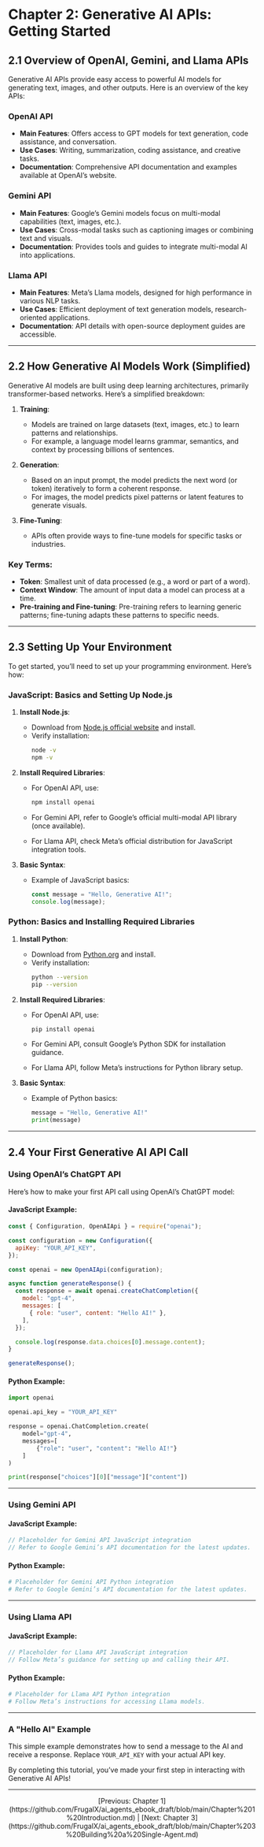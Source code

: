 # Chapter 2: Generative AI APIs: Getting Started

## **2.1 Overview of OpenAI, Gemini, and Llama APIs**

Generative AI APIs provide easy access to powerful AI models for generating text, images, and other outputs. Here is an overview of the key APIs:

### **OpenAI API**

- **Main Features**: Offers access to GPT models for text generation, code assistance, and conversation.
- **Use Cases**: Writing, summarization, coding assistance, and creative tasks.
- **Documentation**: Comprehensive API documentation and examples available at OpenAI’s website.

### **Gemini API**

- **Main Features**: Google’s Gemini models focus on multi-modal capabilities (text, images, etc.).
- **Use Cases**: Cross-modal tasks such as captioning images or combining text and visuals.
- **Documentation**: Provides tools and guides to integrate multi-modal AI into applications.

### **Llama API**

- **Main Features**: Meta’s Llama models, designed for high performance in various NLP tasks.
- **Use Cases**: Efficient deployment of text generation models, research-oriented applications.
- **Documentation**: API details with open-source deployment guides are accessible.

---

## **2.2 How Generative AI Models Work (Simplified)**

Generative AI models are built using deep learning architectures, primarily transformer-based networks. Here’s a simplified breakdown:

1. **Training**:

   - Models are trained on large datasets (text, images, etc.) to learn patterns and relationships.
   - For example, a language model learns grammar, semantics, and context by processing billions of sentences.

2. **Generation**:

   - Based on an input prompt, the model predicts the next word (or token) iteratively to form a coherent response.
   - For images, the model predicts pixel patterns or latent features to generate visuals.

3. **Fine-Tuning**:

   - APIs often provide ways to fine-tune models for specific tasks or industries.

### Key Terms:

- **Token**: Smallest unit of data processed (e.g., a word or part of a word).
- **Context Window**: The amount of input data a model can process at a time.
- **Pre-training and Fine-tuning**: Pre-training refers to learning generic patterns; fine-tuning adapts these patterns to specific needs.

---

## **2.3 Setting Up Your Environment**

To get started, you’ll need to set up your programming environment. Here’s how:

### **JavaScript: Basics and Setting Up Node.js**

1. **Install Node.js**:

   - Download from [Node.js official website](https://nodejs.org) and install.
   - Verify installation:
     ```bash
     node -v
     npm -v
     ```

2. **Install Required Libraries**:

   - For OpenAI API, use:
     ```bash
     npm install openai
     ```

   - For Gemini API, refer to Google’s official multi-modal API library (once available).

   - For Llama API, check Meta’s official distribution for JavaScript integration tools.

3. **Basic Syntax**:

   - Example of JavaScript basics:
     ```javascript
     const message = "Hello, Generative AI!";
     console.log(message);
     ```

### **Python: Basics and Installing Required Libraries**

1. **Install Python**:

   - Download from [Python.org](https://www.python.org/) and install.
   - Verify installation:
     ```bash
     python --version
     pip --version
     ```

2. **Install Required Libraries**:

   - For OpenAI API, use:
     ```bash
     pip install openai
     ```

   - For Gemini API, consult Google’s Python SDK for installation guidance.

   - For Llama API, follow Meta’s instructions for Python library setup.

3. **Basic Syntax**:

   - Example of Python basics:
     ```python
     message = "Hello, Generative AI!"
     print(message)
     ```

---

## **2.4 Your First Generative AI API Call**

### **Using OpenAI’s ChatGPT API**

Here’s how to make your first API call using OpenAI’s ChatGPT model:

#### **JavaScript Example**:

```javascript
const { Configuration, OpenAIApi } = require("openai");

const configuration = new Configuration({
  apiKey: "YOUR_API_KEY",
});

const openai = new OpenAIApi(configuration);

async function generateResponse() {
  const response = await openai.createChatCompletion({
    model: "gpt-4",
    messages: [
      { role: "user", content: "Hello AI!" },
    ],
  });

  console.log(response.data.choices[0].message.content);
}

generateResponse();
```

#### **Python Example**:

```python
import openai

openai.api_key = "YOUR_API_KEY"

response = openai.ChatCompletion.create(
    model="gpt-4",
    messages=[
        {"role": "user", "content": "Hello AI!"}
    ]
)

print(response["choices"][0]["message"]["content"])
```

---

### **Using Gemini API**

#### **JavaScript Example**:
```javascript
// Placeholder for Gemini API JavaScript integration
// Refer to Google Gemini’s API documentation for the latest updates.
```

#### **Python Example**:
```python
# Placeholder for Gemini API Python integration
# Refer to Google Gemini’s API documentation for the latest updates.
```

---

### **Using Llama API**

#### **JavaScript Example**:
```javascript
// Placeholder for Llama API JavaScript integration
// Follow Meta’s guidance for setting up and calling their API.
```

#### **Python Example**:
```python
# Placeholder for Llama API Python integration
# Follow Meta’s instructions for accessing Llama models.
```

---

### **A "Hello AI" Example**

This simple example demonstrates how to send a message to the AI and receive a response. Replace `YOUR_API_KEY` with your actual API key.

By completing this tutorial, you’ve made your first step in interacting with Generative AI APIs!

---

<center>
[Previous: Chapter 1](https://github.com/FrugalX/ai_agents_ebook_draft/blob/main/Chapter%201%20Introduction.md) | [Next: Chapter 3](https://github.com/FrugalX/ai_agents_ebook_draft/blob/main/Chapter%203%20Building%20a%20Single-Agent.md)
</center>

